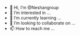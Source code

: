 - 👋 Hi, I’m @Neshangroup
- 👀 I’m interested in ...
- 🌱 I’m currently learning ...
- 💞️ I’m looking to collaborate on ...
- 📫 How to reach me ...

<!---
Neshangroup/Neshangroup is a ✨ special ✨ repository because its `README.md` (this file) appears on your GitHub profile.
You can click the Preview link to take a look at your changes.
--->
